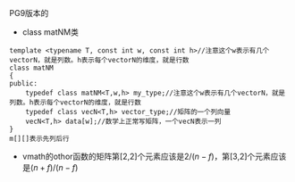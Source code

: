PG9版本的
- class matNM类
```
template <typename T, const int w, const int h>//注意这个w表示有几个vectorN，就是列数。h表示每个vectorN的维度，就是行数
class matNM
{
public:
    typedef class matNM<T,w,h> my_type;//注意这个w表示有几个vectorN，就是列数。h表示每个vectorN的维度，就是行数
    typedef class vecN<T,h> vector_type;//矩阵的一个列向量
    vecN<T,h> data[w];//数学上正常写矩阵，一个vecN表示一列
}
m[][]表示先列后行
```

- vmath的othor函数的矩阵第[2,2]个元素应该是$2/(n-f)$，第[3,2]个元素应该是$(n+f)/(n-f)$